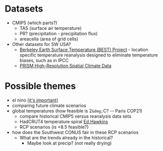 Datasets
=======

+ CMIP5 (which parts?)
   + TAS (surface air temperature)
   + PR? (precipitation - precipitation flux)
   + areacella (area of grid cells)
+ Other datasets for SW USA?
   + [Berkeley Earth Surface Temperature (BEST) Project](http://berkeleyearth.lbl.gov/city-list/) - location specific temperature reanalysis designed to eliminate temperature biases, such as in IPCC
   + [PRISM High-Resolution Spatial Climate Data](http://prism.oregonstate.edu/) 

Possible themes
====

+ el nino [(it's important)](http://nautil.us/blog/el-nio-has-ended-kingdoms-and-civilizations)
+ comparing future climate scenarios
+ global temperatures (how feasible is 2`&deg;`C? -- Paris COP21)
   + compare historical CMIP5 versus reanalysis data sets
   + HadCRUT4 temperature spiral [Ed Hawkins](http://www.climate-lab-book.ac.uk/files/2016/05/spiral_optimized.gif)
   + RCP scenarios (is <8.5 feasible?)
+ how does the Southwest CONUS fair in these RCP scenarios
   + What are the trends already in the historical? 
      + Maybe look at precip? (not really drying)
